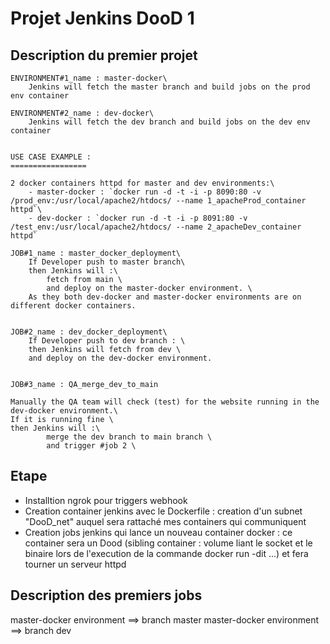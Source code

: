 
# Projet Jenkins DooD 1

## Description du premier projet
    
    ENVIRONMENT#1_name : master-docker\
        Jenkins will fetch the master branch and build jobs on the prod env container

    ENVIRONMENT#2_name : dev-docker\
        Jenkins will fetch the dev branch and build jobs on the dev env container


    USE CASE EXAMPLE :
    =================

    2 docker containers httpd for master and dev environments:\
        - master-docker : `docker run -d -t -i -p 8090:80 -v /prod_env:/usr/local/apache2/htdocs/ --name 1_apacheProd_container httpd`\
        - dev-docker : `docker run -d -t -i -p 8091:80 -v /test_env:/usr/local/apache2/htdocs/ --name 2_apacheDev_container httpd`

    JOB#1_name : master_docker_deployment\
        If Developer push to master branch\ 
        then Jenkins will :\
            fetch from main \
            and deploy on the master-docker environment. \
        As they both dev-docker and master-docker environments are on different docker containers.


    JOB#2_name : dev_docker_deployment\
        If Developer push to dev branch : \
        then Jenkins will fetch from dev \
        and deploy on the dev-docker environment.


    JOB#3_name : QA_merge_dev_to_main 

    Manually the QA team will check (test) for the website running in the dev-docker environment.\
	If it is running fine \
	then Jenkins will :\
			merge the dev branch to main branch \
			and trigger #job 2 \


## Etape
- Installtion ngrok pour triggers webhook
- Creation container jenkins avec le Dockerfile : creation d'un subnet "DooD_net" auquel sera rattaché mes containers qui communiquent
- Creation jobs jenkins qui lance un nouveau container docker : ce container sera un Dood (sibling container : volume liant le socket et le binaire lors de l'execution de la commande docker run -dit ...) et fera tourner un serveur httpd

## Description des premiers jobs

master-docker environment ==> branch master
master-docker environment ==> branch dev



